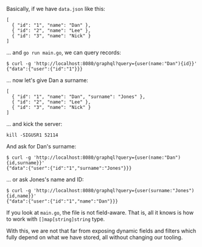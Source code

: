 Basically, if we have `data.json` like this:

    [
      { "id": "1", "name": "Dan" },
      { "id": "2", "name": "Lee" },
      { "id": "3", "name": "Nick" }
    ]

... and `go run main.go`, we can query records:

	$ curl -g 'http://localhost:8080/graphql?query={user(name:"Dan"){id}}'
	{"data":{"user":{"id":"1"}}}

... now let's give Dan a surname:

    [
      { "id": "1", "name": "Dan", "surname": "Jones" },
      { "id": "2", "name": "Lee" },
      { "id": "3", "name": "Nick" }
    ]

... and kick the server:

    kill -SIGUSR1 52114

And ask for Dan's surname:

	$ curl -g 'http://localhost:8080/graphql?query={user(name:"Dan"){id,surname}}'
	{"data":{"user":{"id":"1","surname":"Jones"}}}

... or ask Jones's name and ID:

    $ curl -g 'http://localhost:8080/graphql?query={user(surname:"Jones"){id,name}}'
    {"data":{"user":{"id":"1","name":"Dan"}}}

If you look at `main.go`, the file is not field-aware. That is, all it knows is
how to work with `[]map[string]string` type.

With this, we are not that far from exposing dynamic fields and filters which
fully depend on what we have stored, all without changing our tooling.

